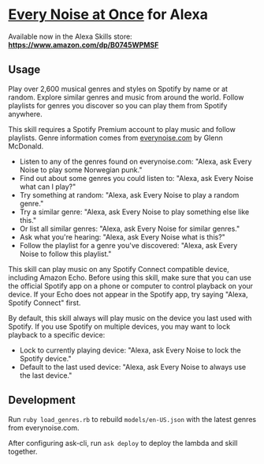 # [Every Noise at Once](http://everynoise.com) for Alexa

Available now in the Alexa Skills store: <br>
**<https://www.amazon.com/dp/B0745WPMSF>**

## Usage

Play over 2,600 musical genres and styles on Spotify by name or at random. Explore similar genres and music from around the world. Follow playlists for genres you discover so you can play them from Spotify anywhere.

This skill requires a Spotify Premium account to play music and follow playlists. Genre information comes from [everynoise.com](http://everynoise.com) by Glenn McDonald.

* Listen to any of the genres found on everynoise.com: "Alexa, ask Every Noise to play some Norwegian punk."
* Find out about some genres you could listen to: "Alexa, ask Every Noise what can I play?"
* Try something at random: "Alexa, ask Every Noise to play a random genre."
* Try a similar genre: "Alexa, ask Every Noise to play something else like this."
* Or list all similar genres: "Alexa, ask Every Noise for similar genres."
* Ask what you're hearing: "Alexa, ask Every Noise what is this?"
* Follow the playlist for a genre you've discovered: "Alexa, ask Every Noise to follow this playlist."

This skill can play music on any Spotify Connect compatible device, including Amazon Echo. Before using this skill, make sure that you can use the official Spotify app on a phone or computer to control playback on your device. If your Echo does not appear in the Spotify app, try saying "Alexa, Spotify Connect" first.

By default, this skill always will play music on the device you last used with Spotify. If you use Spotify on multiple devices, you may want to lock playback to a specific device:

* Lock to currently playing device: "Alexa, ask Every Noise to lock the Spotify device."
* Default to the last used device: "Alexa, ask Every Noise to always use the last device."

## Development

Run `ruby load_genres.rb` to rebuild `models/en-US.json` with the latest genres from everynoise.com.

After configuring ask-cli, run `ask deploy` to deploy the lambda and skill together.
